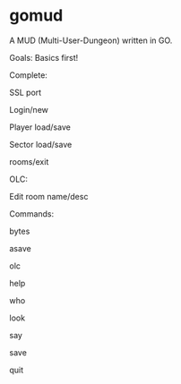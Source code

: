 # gomud
A MUD (Multi-User-Dungeon) written in GO.

Goals: Basics first!

Complete:

SSL port

Login/new

Player load/save

Sector load/save

rooms/exit


OLC:

Edit room name/desc


Commands:

bytes

asave

olc

help

who

look

say

save

quit


